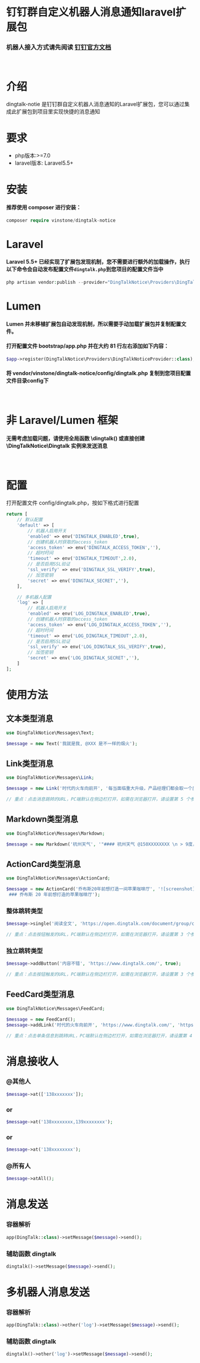 # 钉钉群自定义机器人消息通知laravel扩展包

### 机器人接入方式请先阅读 [钉钉官方文档](https://open.dingtalk.com/document/group/custom-robot-access)
<br>

# 介绍
dingtalk-notie 是钉钉群自定义机器人消息通知的Laravel扩展包，您可以通过集成此扩展包到项目里实现快捷的消息通知

# 要求
- php版本:>=7.0
- laravel版本: Laravel5.5+


# 安装
#### 推荐使用 composer 进行安装：

```php
composer require vinstone/dingtalk-notice
```

# Laravel
#### Laravel 5.5+ 已经实现了扩展包发现机制，您不需要进行额外的加载操作，执行以下命令会自动发布配置文件`dingtalk.php`到您项目的配置文件当中

```php
php artisan vendor:publish --provider="DingTalkNotice\Providers\DingTalkNoticeProvider"
```

# Lumen
#### Lumen 并未移植扩展包自动发现机制，所以需要手动加载扩展包并复制配置文件。
#### 打开配置文件 bootstrap/app.php 并在大约 81 行左右添加如下内容：

```php
$app->register(DingTalkNotice\Providers\DingTalkNoticeProvider::class);
```
#### 将 vendor/vinstone/dingtalk-notice/config/dingtalk.php 复制到您项目配置文件目录config下
<br>

# 非 Laravel/Lumen 框架
#### 无需考虑加载问题，请使用全局函数 \dingtalk() 或直接创建 \DingTalkNotice\Dingtalk 实例来发送消息
<br>

# 配置

打开配置文件 config/dingtalk.php，按如下格式进行配置

```php
return [
    // 默认配置
    'default' => [
        // 机器人启用开关
        'enabled' => env('DINGTALK_ENABLED',true),
        // 创建机器人时获取的access_token
        'access_token' => env('DINGTALK_ACCESS_TOKEN',''),
        // 超时时间
        'timeout' => env('DINGTALK_TIMEOUT',2.0),
        // 是否启用SSL验证
        'ssl_verify' => env('DINGTALK_SSL_VERIFY',true),
        // 加签密钥
        'secret' => env('DINGTALK_SECRET',''),
    ],

    // 多机器人配置
    'log' => [
        // 机器人启用开关
        'enabled' => env('LOG_DINGTALK_ENABLED',true),
        // 创建机器人时获取的access_token
        'access_token' => env('LOG_DINGTALK_ACCESS_TOKEN',''),
        // 超时时间
        'timeout' => env('LOG_DINGTALK_TIMEOUT',2.0),
        // 是否启用SSL验证
        'ssl_verify' => env('LOG_DINGTALK_SSL_VERIFY',true),
        // 加签密钥
        'secret' => env('LOG_DINGTALK_SECRET',''),
    ]
];
```

# 使用方法
## 文本类型消息
```php
use DingTalkNotice\Messages\Text;

$message = new Text('我就是我, @XXX 是不一样的烟火');
```

## Link类型消息
```php
use DingTalkNotice\Messages\Link;

$message = new Link('时代的火车向前开', '每当面临重大升级，产品经理们都会取一个应景的代号', 'https://open.dingtalk.com/document/group/custom-robot-access', 'https://img.alicdn.com/tfs/TB1NwmBEL9TBuNjy1zbXXXpepXa-2400-1218.png', true);

// 重点：点击消息跳转的URL，PC端默认在侧边栏打开，如需在浏览器打开，请设置第 5 个参数为 false
```

## Markdown类型消息
```php
use DingTalkNotice\Messages\Markdown;

$message = new Markdown('杭州天气', '"#### 杭州天气 @150XXXXXXXX \n > 9度，西北风1级，空气良89，相对温度73%\n');
```

## ActionCard类型消息
```php
use DingTalkNotice\Messages\ActionCard;

$message = new ActionCard('乔布斯20年前想打造一间苹果咖啡厅', '![screenshot](https://gw.alicdn.com/tfs/TB1ut3xxbsrBKNjSZFpXXcXhFXa-846-786.png)
 ### 乔布斯 20 年前想打造的苹果咖啡厅');
```

### 整体跳转类型
```php
$message->single('阅读全文', 'https://open.dingtalk.com/document/group/custom-robot-access', true);

// 重点：点击按钮触发的URL，PC端默认在侧边栏打开，如需在浏览器打开，请设置第 3 个参数为 false
```

### 独立跳转类型
```php
$message->addButton('内容不错', 'https://www.dingtalk.com/', true);

// 重点：点击按钮触发的URL，PC端默认在侧边栏打开，如需在浏览器打开，请设置第 3 个参数为 false
```



## FeedCard类型消息
```php
use DingTalkNotice\Messages\FeedCard;

$message = new FeedCard();
$message->addLink('时代的火车向前开', 'https://www.dingtalk.com/', 'https://img.alicdn.com/tfs/TB1NwmBEL9TBuNjy1zbXXXpepXa-2400-1218.png', true);

// 重点：点击单条信息到跳转URL，PC端默认在侧边栏打开，如需在浏览器打开，请设置第 4 个参数为 false
```

# 消息接收人
### @其他人
```php
$message->at(['138xxxxxxx']);
```
### or
```php
$message->at('138xxxxxxxx,139xxxxxxxx');
```
### or
```php
$message->at('138xxxxxxxx');
```

### @所有人
```php
$message->atAll();
```
# 消息发送
### 容器解析
```php
app(DingTalk::class)->setMessage($message)->send();
```
### 辅助函数 dingtalk
```php
dingtalk()->setMessage($message)->send();
```

# 多机器人消息发送
### 容器解析
```php
app(DingTalk::class)->other('log')->setMessage($message)->send();
```
### 辅助函数 dingtalk
```php
dingtalk()->other('log')->setMessage($message)->send();
```




